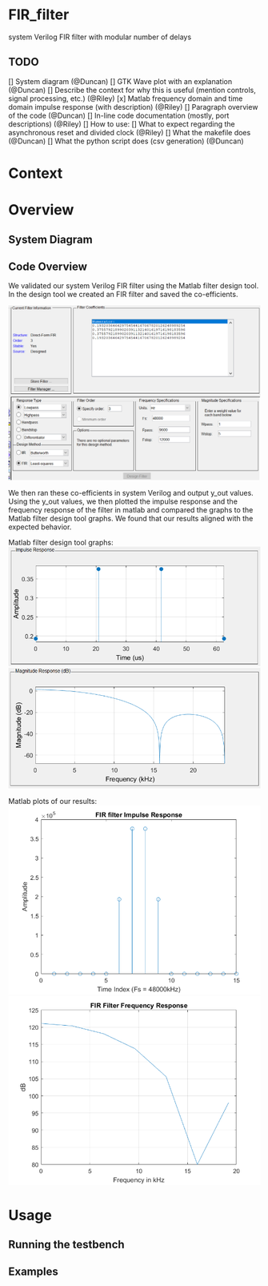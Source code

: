 # FIR_filter
system Verilog FIR filter with modular number of delays

## TODO

[] System diagram (@Duncan)
[] GTK Wave plot with an explanation (@Duncan)
[] Describe the context for why this is useful (mention controls, signal processing, etc.) (@Riley)
[x] Matlab frequency domain and time domain impulse response (with description) (@Riley)
[] Paragraph overview of the code (@Duncan)
[] In-line code documentation (mostly, port descriptions) (@Riley)
[] How to use:
    [] What to expect regarding the asynchronous reset and divided clock (@Riley)
    [] What the makefile does (@Duncan)
    [] What the python script does (csv generation) (@Duncan)

# Context

# Overview

## System Diagram

## Code Overview

We validated our system Verilog FIR filter using the Matlab filter design tool. In the design tool we created an FIR filter and saved the co-efficients. 

![Matlab filter design tool](/readme_materials/filter_design_coeffs.PNG)

We then ran these co-efficients in system Verilog and output y_out values. Using the y_out values, we then plotted the impulse response and the frequency response of the filter in matlab and compared the graphs to the Matlab filter design tool graphs. We found that our results aligned with the expected behavior.

Matlab filter design tool graphs:
![Matlab filter design tool](/readme_materials/filter_designer_impulse_response.PNG)
![Matlab filter design tool](/readme_materials/filter_designer_freq_response.PNG)

Matlab plots of our results:
![Matlab filter design tool](/readme_materials/impulse_response_plot.png)
![Matlab filter design tool](/readme_materials/frequency_response_plot.png)


# Usage

## Running the testbench

## Examples
